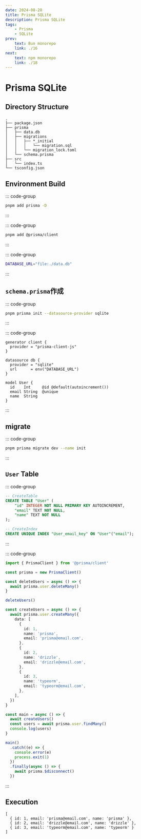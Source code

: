 ```yaml
---
date: 2024-08-28
title: Prisma SQLite 
description: Prisma SQLite 
tags: 
    - Prisma
    - SQLite 
prev:
    text: Bun monorepo 
    link: ./16
next:
    text: npm monorepo
    link: ./18
---
```


# Prisma SQLite

## Directory Structure
```
.
├── package.json
├── prisma
│   ├── data.db
│   ├── migrations
│   │   ├── *_initial
│   │   │   └── migration.sql
│   │   └── migration_lock.toml
│   └── schema.prisma
├── src
│   └── index.ts
└── tsconfig.json
```

## Environment Build
::: code-group
```sh [pnpm]
pnpm add prisma -D
```
:::

::: code-group
```sh [pnpm]
pnpm add @prisma/client
```
:::

::: code-group
```sh [prisma/sqlite/.env]
DATABASE_URL="file:./data.db"
```
:::

## `schema.prisma`作成
::: code-group
```sh [pnpm]
pnpm prisma init --datasource-provider sqlite
```
:::

::: code-group
```prisma [prisma/schema.prisma]
generator client {
  provider = "prisma-client-js"
}

datasource db {
  provider = "sqlite"
  url      = env("DATABASE_URL")
}

model User {
  id    Int     @id @default(autoincrement())
  email String  @unique
  name  String
}
```
:::

## migrate
::: code-group
```sh [pnpm]
pnpm prisma migrate dev --name init
```
:::

## `User` Table
::: code-group
```sql [prisma/sqlite/prisma/migrations/*_initial/migration.sql]
-- CreateTable
CREATE TABLE "User" (
    "id" INTEGER NOT NULL PRIMARY KEY AUTOINCREMENT,
    "email" TEXT NOT NULL,
    "name" TEXT NOT NULL
);

-- CreateIndex
CREATE UNIQUE INDEX "User_email_key" ON "User"("email");
```
:::

::: code-group
```ts [src/index.ts]
import { PrismaClient } from '@prisma/client'

const prisma = new PrismaClient()

const deleteUsers = async () => {
  await prisma.user.deleteMany()
}

deleteUsers()

const createUsers = async () => {
  await prisma.user.createMany({
    data: [
      {
        id: 1,
        name: 'prisma',
        email: 'prisma@email.com',
      },
      {
        id: 2,
        name: 'drizzle',
        email: 'drizzle@email.com',
      },
      {
        id: 3,
        name: 'typeorm',
        email: 'typeorm@email.com',
      },
    ],
  })
}

const main = async () => {
  await createUsers()
  const users = await prisma.user.findMany()
  console.log(users)
}

main()
  .catch((e) => {
    console.error(e)
    process.exit(1)
  })
  .finally(async () => {
    await prisma.$disconnect()
  })
```
:::

## Execution
```
[
  { id: 1, email: 'prisma@email.com', name: 'prisma' },
  { id: 2, email: 'drizzle@email.com', name: 'drizzle' },
  { id: 3, email: 'typeorm@email.com', name: 'typeorm' }
]
```
